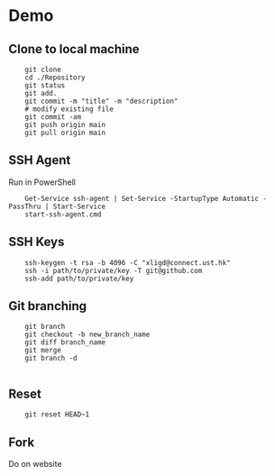 # Demo

## Clone to local machine
```
    git clone 
    cd ./Repository
    git status 
    git add. 
    git commit -m "title" -m "description"
    # modify existing file
    git commit -am
    git push origin main
    git pull origin main
```
## SSH Agent 
Run in PowerShell
```
    Get-Service ssh-agent | Set-Service -StartupType Automatic -PassThru | Start-Service
    start-ssh-agent.cmd
```

## SSH Keys
```
    ssh-keygen -t rsa -b 4096 -C "xligd@connect.ust.hk"
    ssh -i path/to/private/key -T git@github.com
    ssh-add path/to/private/key
```

## Git branching
```
    git branch
    git checkout -b new_branch_name
    git diff branch_name
    git merge 
    git branch -d 
    
```

## Reset
```
    git reset HEAD~1
```

## Fork 
Do on website 